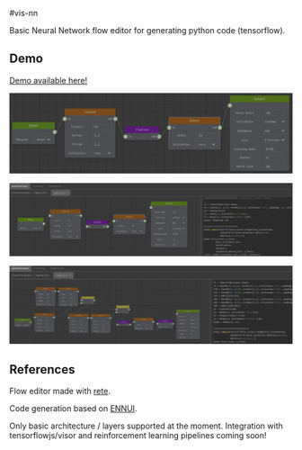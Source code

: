 
#vis-nn

Basic Neural Network flow editor for generating python code (tensorflow).

## Demo

[Demo available here!](https://madblade.github.io/vis-nn/)

![Example](https://github.com/madblade/vis-nn/raw/main/img/capture1.jpg "Example")

![Example](https://github.com/madblade/vis-nn/raw/main/img/capture2.jpg "Example")

![Example](https://github.com/madblade/vis-nn/raw/main/img/capture3.jpg "Example")

## References

Flow editor made with [rete](https://github.com/retejs/rete).

Code generation based on [ENNUI](https://github.com/martinjm97/ENNUI).

Only basic architecture / layers supported at the moment.
Integration with tensorflowjs/visor and reinforcement learning pipelines coming soon!
